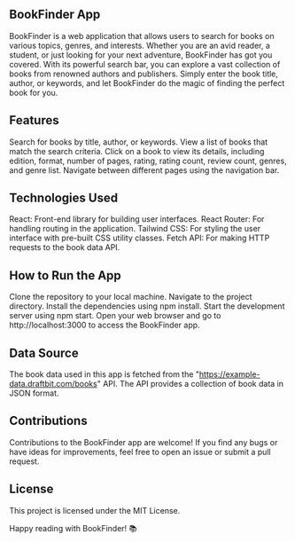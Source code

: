 
## BookFinder App
BookFinder is a web application that allows users to search for books on various topics, genres, and interests. Whether you are an avid reader, a student, or just looking for your next adventure, BookFinder has got you covered. With its powerful search bar, you can explore a vast collection of books from renowned authors and publishers. Simply enter the book title, author, or keywords, and let BookFinder do the magic of finding the perfect book for you.

## Features
Search for books by title, author, or keywords.
View a list of books that match the search criteria.
Click on a book to view its details, including edition, format, number of pages, rating, rating count, review count, genres, and genre list.
Navigate between different pages using the navigation bar.
## Technologies Used
React: Front-end library for building user interfaces.
React Router: For handling routing in the application.
Tailwind CSS: For styling the user interface with pre-built CSS utility classes.
Fetch API: For making HTTP requests to the book data API.
## How to Run the App
Clone the repository to your local machine.
Navigate to the project directory.
Install the dependencies using npm install.
Start the development server using npm start.
Open your web browser and go to http://localhost:3000 to access the BookFinder app.


## Data Source
The book data used in this app is fetched from the "https://example-data.draftbit.com/books" API. The API provides a collection of book data in JSON format.

## Contributions
Contributions to the BookFinder app are welcome! If you find any bugs or have ideas for improvements, feel free to open an issue or submit a pull request.

## License
This project is licensed under the MIT License.

Happy reading with BookFinder! 📚
